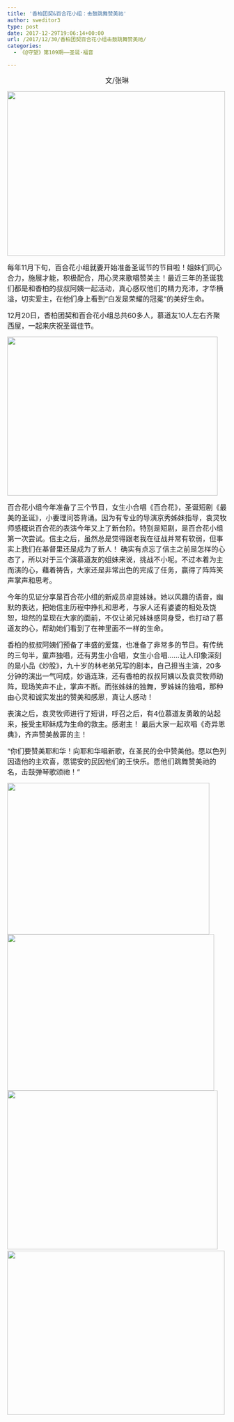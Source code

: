 ```yaml
---
title: '香柏团契&百合花小组：击鼓跳舞赞美祂'
author: sweditor3
type: post
date: 2017-12-29T19:06:14+00:00
url: /2017/12/30/香柏团契百合花小组击鼓跳舞赞美祂/
categories:
  - 《@守望》第109期——圣诞·福音

---
```

<p style="text-align: center;">
  <span style="font-size: 12pt;">文/张琳</span>
</p>

<img class="aligncenter  wp-image-16254" src="http://t5.shwchurch.org/wp-content/uploads/2017/12/微信图片_20171229154918.jpg" alt="" width="500" height="378" />

<span style="font-size: 12pt;">每年11月下旬，百合花小组就要开始准备圣诞节的节目啦！姐妹们同心合力，施展才能，积极配合，用心灵来歌唱赞美主！最近三年的圣诞我们都是和香柏的叔叔阿姨一起活动，真心感叹他们的精力充沛，才华横溢，切实爱主，在他们身上看到“白发是荣耀的冠冕”的美好生命。</span>

<span style="font-size: 12pt;">12月20日，香柏团契和百合花小组总共60多人，慕道友10人左右齐聚西屋，一起来庆祝圣诞佳节。</span>

<img class="aligncenter  wp-image-16258" src="http://t5.shwchurch.org/wp-content/uploads/2017/12/微信图片_20171229154912.jpg" alt="" width="483" height="365" />

<span style="font-size: 12pt;">百合花小组今年准备了三个节目，女生小合唱《百合花》，圣诞短剧《最美的圣诞》，小要理问答背诵。因为有专业的导演京秀姊妹指导，袁灵牧师感概说百合花的表演今年又上了新台阶。特别是短剧，是百合花小组第一次尝试。信主之后，虽然总是觉得跟老我在征战并常有软弱，但事实上我们在基督里还是成为了新人！ 确实有点忘了信主之前是怎样的心态了，所以对于三个演慕道友的姐妹来说，挑战不小呢。不过本着为主而演的心，藉着祷告，大家还是非常出色的完成了任务，赢得了阵阵笑声掌声和思考。</span>

<span style="font-size: 12pt;">今年的见证分享是百合花小组的新成员卓崑姊妹。她以风趣的语音，幽默的表达，把她信主历程中挣扎和思考，与家人还有婆婆的相处及饶恕，坦然的呈现在大家的面前，不仅让弟兄姊妹感同身受，也打动了慕道友的心，帮助她们看到了在神里面不一样的生命。</span>

<span style="font-size: 12pt;">香柏的叔叔阿姨们预备了丰盛的爱筵，也准备了非常多的节目。有传统的三句半，童声独唱，还有男生小合唱，女生小合唱……让人印象深刻的是小品《炒股》，九十岁的林老弟兄写的剧本，自己担当主演，20多分钟的演出一气呵成，妙语连珠，还有香柏的叔叔阿姨以及袁灵牧师助阵，现场笑声不止，掌声不断。而张姊妹的独舞，罗姊妹的独唱，那种由心灵和诚实发出的赞美和感恩，真让人感动！</span>

<span style="font-size: 12pt;">表演之后，袁灵牧师进行了短讲，呼召之后，有4位慕道友勇敢的站起来，接受主耶稣成为生命的救主。感谢主！ 最后大家一起欢唱《奇异恩典》，齐声赞美赦罪的主！</span>

<span style="font-size: 12pt;">“你们要赞美耶和华！向耶和华唱新歌，在圣民的会中赞美他。愿以色列因造他的主欢喜，愿锡安的民因他们的王快乐。愿他们跳舞赞美祂的名，击鼓弹琴歌颂祂！”</span>

 <img class="aligncenter  wp-image-16255" src="http://t5.shwchurch.org/wp-content/uploads/2017/12/微信图片_20171229154857.jpg" alt="" width="464" height="348" /> <img class="aligncenter  wp-image-16256" src="http://t5.shwchurch.org/wp-content/uploads/2017/12/微信图片_20171229154905.jpg" alt="" width="475" height="359" /><img class="aligncenter  wp-image-16257" src="http://t5.shwchurch.org/wp-content/uploads/2017/12/微信图片_20171229154908.jpg" alt="" width="483" height="365" />  <img class="aligncenter  wp-image-16259" src="http://t5.shwchurch.org/wp-content/uploads/2017/12/微信图片_20171229154915.jpg" alt="" width="499" height="377" />